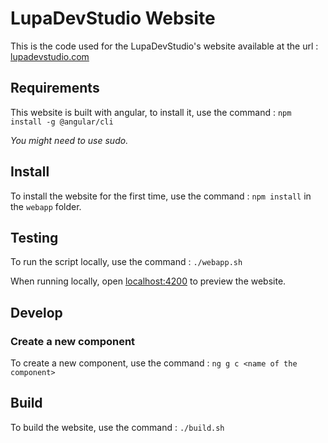 # LupaDevStudio Website

This is the code used for the LupaDevStudio's website available at the url : [lupadevstudio.com](http://lupadevstudio.com)

## Requirements

This website is built with angular, to install it, use the command : `npm install -g @angular/cli`

*You might need to use sudo.*

## Install

To install the website for the first time, use the command : `npm install` in the `webapp` folder.

## Testing

To run the script locally, use the command : `./webapp.sh`

When running locally, open [localhost:4200](http://localhost:4200) to preview the website.

## Develop

### Create a new component

To create a new component, use the command : `ng g c <name of the component>`

## Build

To build the website, use the command : `./build.sh`